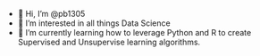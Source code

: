 - 👋 Hi, I’m @pb1305
- 👀 I’m interested in all things Data Science
- 🌱 I’m currently learning how to leverage Python and R to create Supervised and Unsupervise learning algorithms.

<!---
pb1305/pb1305 is a ✨ special ✨ repository because its `README.md` (this file) appears on your GitHub profile.
You can click the Preview link to take a look at your changes.
--->
